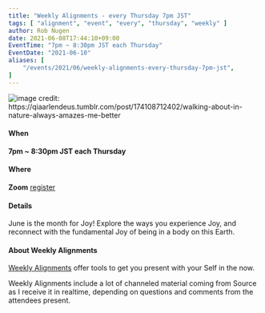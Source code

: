 ```yaml
---
title: "Weekly Alignments - every Thursday 7pm JST"
tags: [ "alignment", "event", "every", "thursday", "weekly" ]
author: Rob Nugen
date: 2021-06-08T17:44:10+09:00
EventTime: "7pm ~ 8:30pm JST each Thursday"
EventDate: "2021-06-10"
aliases: [
    "/events/2021/06/weekly-alignments-every-thursday-7pm-jst",
]
---
```


<img
src="https://b.robnugen.com/blog/2021/walking_in_nature.jpg"
alt="image credit:  https://qiaarlendeus.tumblr.com/post/174108712402/walking-about-in-nature-always-amazes-me-better"
class="title" />

#### When

**7pm ~ 8:30pm JST each Thursday**

#### Where

**Zoom** [register](/weekly-alignments/registration/)

#### Details

June is the month for Joy!  Explore the ways you experience Joy, and reconnect
with the fundamental Joy of being in a body on this Earth.

#### About Weekly Alignments

[Weekly Alignments](/weekly-alignments/) offer tools to get you present with your Self in the now.

Weekly Alignments include a lot of channeled material coming from
Source as I receive it in realtime, depending on questions and
comments from the attendees present.
